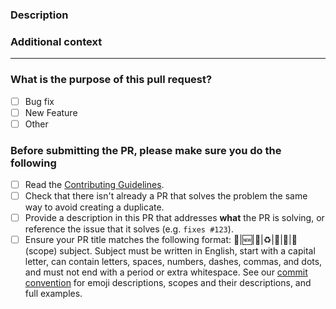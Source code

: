 <!-- Thank you for contributing! -->

### Description

<!-- Please include a description here describing "what" this PR is solving -->

### Additional context

<!-- e.g. is there anything you'd like reviewers to focus on? -->

---

### What is the purpose of this pull request?

<!-- (put an "X" next to an item) -->

- [ ] Bug fix
- [ ] New Feature
- [ ] Other

### Before submitting the PR, please make sure you do the following

- [ ] Read the [Contributing Guidelines](https://github.com/chromeos/chromeos.dev/blob/main/CONTRIBUTING.md).
- [ ] Check that there isn't already a PR that solves the problem the same way to avoid creating a duplicate.
- [ ] Provide a description in this PR that addresses **what** the PR is solving, or reference the issue that it solves (e.g. `fixes #123`).
- [ ] Ensure your PR title matches the following format: 🐛|🆕|📝|♻️|💎|🐎|📌(scope) subject. Subject must be written in English, start with a capital letter, can contain letters, spaces, numbers, dashes, commas, and dots, and must not end with a period or extra whitespace. See our [commit convention](https://github.com/chromeos/chromeos.dev/blob/main/.github/commit-convention.md) for emoji descriptions, scopes and their descriptions, and full examples.
